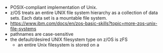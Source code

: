 - POSIX-compliant implementation of Unix.
- z/OS treats an entire UNIX file system hierarchy as a collection of data sets. Each data set is a mountable file system.
- https://www.ibm.com/docs/en/zos-basic-skills?topic=more-zos-unix-file-systems
- pathnames are case-sensitive
- the default/desired UNIX filesystem type on z/OS is zFS
	- an entire Unix filesystem is stored on a